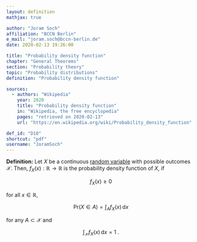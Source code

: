 ```yaml
---
layout: definition
mathjax: true

author: "Joram Soch"
affiliation: "BCCN Berlin"
e_mail: "joram.soch@bccn-berlin.de"
date: 2020-02-13 19:26:00

title: "Probability density function"
chapter: "General Theorems"
section: "Probability theory"
topic: "Probability distributions"
definition: "Probability density function"

sources:
  - authors: "Wikipedia"
    year: 2020
    title: "Probability density function"
    in: "Wikipedia, the free encyclopedia"
    pages: "retrieved on 2020-02-13"
    url: "https://en.wikipedia.org/wiki/Probability_density_function"

def_id: "D10"
shortcut: "pdf"
username: "JoramSoch"
---
```



**Definition:** Let $X$ be a continuous [random variable](/D/rvar) with possible outcomes $\mathcal{X}$. Then, $f_X(x): \mathbb{R} \to \mathbb{R}$ is the probability density function of $X$, if

$$ \label{eq:pdf-def-s0}
f_X(x) \geq 0
$$

for all $x \in \mathbb{R}$,

$$ \label{eq:pdf-def-s1}
\mathrm{Pr}(X \in A) = \int_{A} f_X(x) \, \mathrm{d}x
$$

for any $A \subset \mathcal{X}$ and

$$ \label{eq:pdf-def-s2}
\int_{\mathcal{X}} f_X(x) \, \mathrm{d}x = 1 \; .
$$